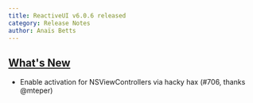 ```yaml
---
title: ReactiveUI v6.0.6 released
category: Release Notes
author: Anaïs Betts
---
```


## [What's New](https://github.com/reactiveui/ReactiveUI/compare/6.0.5...6.0.6)
- Enable activation for NSViewControllers via hacky hax (#706, thanks @mteper)
